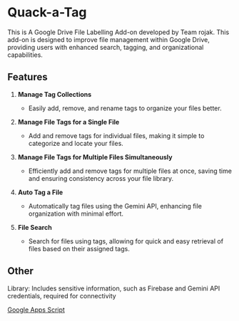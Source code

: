 # Quack-a-Tag
This is A Google Drive File Labelling Add-on developed by Team rojak. This add-on is designed to improve file management within Google Drive, providing users with enhanced search, tagging, and organizational capabilities.

## Features
1. **Manage Tag Collections**
   - Easily add, remove, and rename tags to organize your files better.

2. **Manage File Tags for a Single File**
   - Add and remove tags for individual files, making it simple to categorize and locate your files.

3. **Manage File Tags for Multiple Files Simultaneously**
   - Efficiently add and remove tags for multiple files at once, saving time and ensuring consistency across your file library.

4. **Auto Tag a File**
   - Automatically tag files using the Gemini API, enhancing file organization with minimal effort.

5. **File Search**
   - Search for files using tags, allowing for quick and easy retrieval of files based on their assigned tags.

##  Other
Library: Includes sensitive information, such as Firebase and Gemini API credentials, required for connectivity

[Google Apps Script](https://script.google.com/d/1gi9yomRaIXGCfqJRT6jaPQg-koHX9A_3gpM3kb7FeclcrFRXctlTGBd_/edit?usp=sharing)

